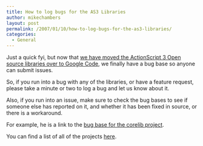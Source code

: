 ```yaml
---
title: How to log bugs for the AS3 Libraries
author: mikechambers
layout: post
permalink: /2007/01/10/how-to-log-bugs-for-the-as3-libraries/
categories:
  - General
---
```



Just a quick fyi, but now that [we have moved the ActionScript 3 Open source libraries over to Google Code][1], we finally have a bug base so anyone can submit issues.

So, if you run into a bug with any of the libraries, or have a feature request, please take a minute or two to log a bug and let us know about it.

Also, if you run into an issue, make sure to check the bug bases to see if someone else has reported on it, and whether it has been fixed in source, or there is a workaround.

For example, he is a link to the [bug base for the corelib project][2].

You can find a list of all of the projects [here][1].

 [1]: http://weblogs.macromedia.com/mesh/archives/2007/01/open_source_act_2.html
 [2]: http://code.google.com/p/as3corelib/issues/list